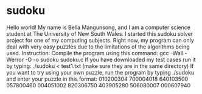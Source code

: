 # sudoku
Hello world!
My name is Bella Mangunsong, and I am a computer science student at The University of New South Wales. I started this sudoku solver project for one of my computing subjects.
Right now, my program can only deal with very easy puzzles due to the limitations of the algorithms being used.
Instruction:
Compile the program using this command:
gcc -Wall -Werror -O -o sudoku sudoku.c
If you have downloaded my test cases run it by typing:
./sudoku < test1.txt
(make sure they are in the same directory)
If you want to try using your own puzzle, run the program by typing ./sudoku and enter your puzzle in this format:
010200304
700004018
640103500
057800460
004051002
820306750
403905280
506080007
000607940
